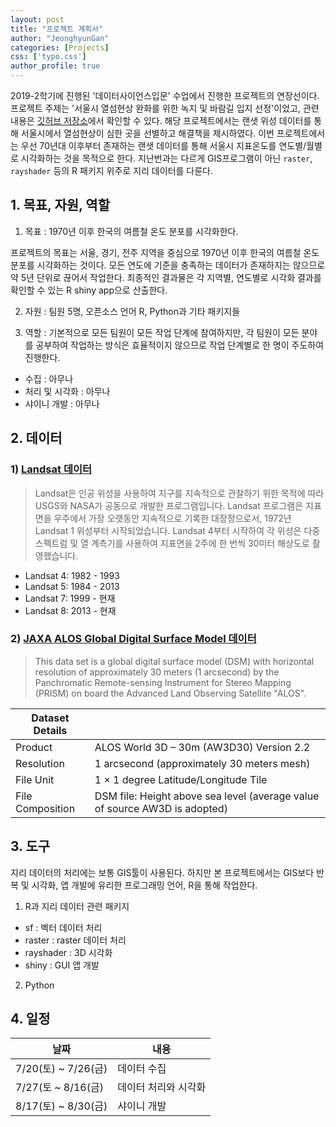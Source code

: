 ```yaml
---
layout: post
title: "프로젝트 계획서"
author: "JeonghyunGan"
categories: [Projects]
css: ['typo.css']
author_profile: true
---
```


2019-2학기에 진행된 '데이터사이언스입문' 수업에서 진행한 프로젝트의 연장선이다. 프로젝트 주제는 '서울시 열섬현상 완화를 위한 녹지 및 바람길 입지 선정'이었고, 관련 내용은 [깃허브 저장소](https://github.com/shd04121/heat_island_ds_yonsei)에서 확인할 수 있다. 해당 프로젝트에서는 랜샛 위성 데이터를 통해 서울시에서 열섬현상이 심한 곳을 선별하고 해결책을 제시하였다. 이번 프로젝트에서는 우선 70년대 이후부터 존재하는 랜샛 데이터를 통해 서울시 지표온도를 연도별/월별로 시각화하는 것을 목적으로 한다. 지난번과는 다르게 GIS프로그램이 아닌 `raster`, `rayshader` 등의 R 패키지 위주로 지리 데이터를 다룬다.

## 1. 목표, 자원, 역할

 1) 목표 : 1970년 이후 한국의 여름철 온도 분포를 시각화한다.  

 프로젝트의 목표는 서울, 경기, 전주 지역을 중심으로 1970년 이후 한국의 여름철 온도 분포를 시각화하는 것이다. 모든 연도에 기준을 충족하는 데이터가 존재하지는 않으므로 약 5년 단위로 끊어서 작업한다. 최종적인 결과물은 각 지역별, 연도별로 시각화 결과를 확인할 수 있는 R shiny app으로 산출한다.

 2) 자원 : 팀원 5명, 오픈소스 언어 R, Python과 기타 패키지들

 3) 역할 : 기본적으로 모든 팀원이 모든 작업 단계에 참여하지만, 각 팀원이 모든 분야를 공부하여 작업하는 방식은 효율적이지 않으므로 작업 단계별로 한 명이 주도하여 진행한다.

  - 수집 : 아무나
  - 처리 및 시각화 : 아무나
  - 샤이니 개발 : 아무나

## 2. 데이터  

### 1) [Landsat 데이터](https://cloud.google.com/storage/docs/public-datasets/landsat?hl=ko)


> Landsat은 인공 위성을 사용하여 지구를 지속적으로 관찰하기 위한 목적에 따라 USGS와 NASA가 공동으로 개발한 프로그램입니다. Landsat 프로그램은 지표면을 우주에서 가장 오랫동안 지속적으로 기록한 대장정으로서, 1972년 Landsat 1 위성부터 시작되었습니다. Landsat 4부터 시작하여 각 위성은 다중 스펙트럼 및 열 계측기를 사용하여 지표면을 2주에 한 번씩 30미터 해상도로 촬영했습니다.

- Landsat 4: 1982 - 1993
- Landsat 5: 1984 - 2013
- Landsat 7: 1999 - 현재
- Landsat 8: 2013 - 현재


### 2) [JAXA ALOS Global Digital Surface Model 데이터](https://www.eorc.jaxa.jp/ALOS/en/aw3d30/)


>This data set is a global digital surface model (DSM) with horizontal resolution of approximately 30 meters (1 arcsecond) by the Panchromatic Remote-sensing Instrument for Stereo Mapping (PRISM) on board the Advanced Land Observing Satellite "ALOS".

|Dataset Details||
|------|-----|
|Product|ALOS World 3D – 30m (AW3D30) Version 2.2|
|Resolution|1 arcsecond (approximately 30 meters mesh)|
|File Unit|1 × 1 degree Latitude/Longitude Tile|
|File Composition|DSM file: Height above sea level (average value of source AW3D is adopted)|


## 3. 도구  

지리 데이터의 처리에는 보통 GIS툴이 사용된다. 하지만 본 프로젝트에서는 GIS보다 반복 및 시각화, 앱 개발에 유리한 프로그래밍 언어, R을 통해 작업한다.  

 1. R과 지리 데이터 관련 패키지   

  - sf : 벡터 데이터 처리
  - raster : raster 데이터 처리
  - rayshader : 3D 시각화
  - shiny : GUI 앱 개발

 2. Python


## 4. 일정  

|날짜|내용|
|----|----|
|7/20(토) ~ 7/26(금)|데이터 수집|
|7/27(토 ~ 8/16(금)|데이터 처리와 시각화|
|8/17(토) ~ 8/30(금)|샤이니 개발|